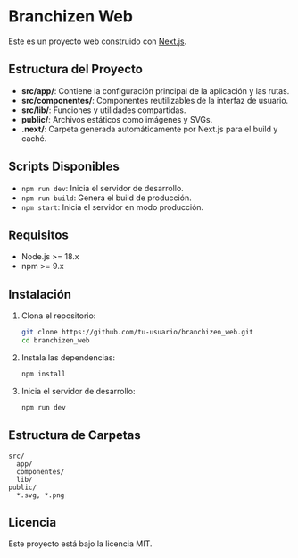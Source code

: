# Branchizen Web

Este es un proyecto web construido con [Next.js](https://nextjs.org/).

## Estructura del Proyecto

- **src/app/**: Contiene la configuración principal de la aplicación y las rutas.
- **src/componentes/**: Componentes reutilizables de la interfaz de usuario.
- **src/lib/**: Funciones y utilidades compartidas.
- **public/**: Archivos estáticos como imágenes y SVGs.
- **.next/**: Carpeta generada automáticamente por Next.js para el build y caché.

## Scripts Disponibles

- `npm run dev`: Inicia el servidor de desarrollo.
- `npm run build`: Genera el build de producción.
- `npm start`: Inicia el servidor en modo producción.

## Requisitos

- Node.js >= 18.x
- npm >= 9.x

## Instalación

1. Clona el repositorio:
   ```sh
   git clone https://github.com/tu-usuario/branchizen_web.git
   cd branchizen_web
   ```

2. Instala las dependencias:
   ```sh
   npm install
   ```

3. Inicia el servidor de desarrollo:
   ```sh
   npm run dev
   ```

## Estructura de Carpetas

```
src/
  app/
  componentes/
  lib/
public/
  *.svg, *.png
```

## Licencia

Este proyecto está bajo la licencia MIT.